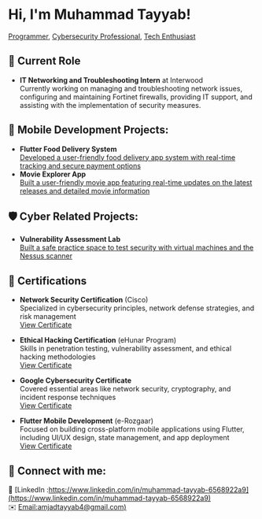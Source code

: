 # Hi, I'm Muhammad Tayyab! 
[Programmer](https://github.com/teayab), [Cybersecurity Professional](https://www.linkedin.com/in/muhammad-tayyab-6568922a9), [Tech Enthusiast](mailto:amjadtayyab4@gmail.com)

## 🚀 Current Role

- **IT Networking and Troubleshooting Intern** at Interwood  
  Currently working on managing and troubleshooting network issues, configuring and maintaining Fortinet firewalls, providing IT support, and assisting with the implementation of security measures.

## 📱 Mobile Development Projects:

- **Flutter Food Delivery System**  
  [Developed a user-friendly food delivery app system with real-time tracking and secure payment options](https://github.com/teayab/NOSH_NOW-Food_delivery_system-)
- **Movie Explorer App**  
  [Built a user-friendly movie app featuring real-time updates on the latest releases and detailed movie information](https://github.com/teayab/movie_database_mobile_app)

## 🛡️ Cyber Related Projects:

- **Vulnerability Assessment Lab**  
  [Built a safe practice space to test security with virtual machines and the Nessus scanner](https://github.com/teayab/Vulnerability_Assessment_Lab)

## 📜 Certifications

- **Network Security Certification** (Cisco)  
  Specialized in cybersecurity principles, network defense strategies, and risk management  
  [View Certificate](https://imgur.com/a/WqLnSP8)

- **Ethical Hacking Certification** (eHunar Program)  
  Skills in penetration testing, vulnerability assessment, and ethical hacking methodologies  
  [View Certificate](https://imgur.com/a/penetration-testing-certificate-qWGDySC)

- **Google Cybersecurity Certificate**  
  Covered essential areas like network security, cryptography, and incident response techniques  
  [View Certificate](link_to_certificate_pdf)

- **Flutter Mobile Development** (e-Rozgaar)  
  Focused on building cross-platform mobile applications using Flutter, including UI/UX design, state management, and app deployment  
  [View Certificate](https://imgur.com/a/l8ywtPm)

## 🤝 Connect with me:

📱 [LinkedIn :https://www.linkedin.com/in/muhammad-tayyab-6568922a9](https://www.linkedin.com/in/muhammad-tayyab-6568922a9)  
✉️ [Email:amjadtayyab4@gmail.com)](mailto:amjadtayyab4@gmail.com)
